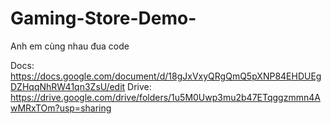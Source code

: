 # Gaming-Store-Demo-
Anh em cùng nhau đua code

Docs: https://docs.google.com/document/d/18gJxVxyQRgQmQ5pXNP84EHDUEgDZHqqNhRW41qn3ZsU/edit
Drive: https://drive.google.com/drive/folders/1u5M0Uwp3mu2b47ETqggzmmn4AwMRxTOm?usp=sharing

